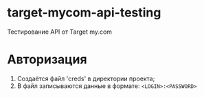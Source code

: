 # target-mycom-api-testing
Тестирование API от Target my.com

# Авторизация
1) Создаётся файл 'creds' в директории проекта;
2) В файл записываются данные в формате: ```<LOGIN>:<PASSWORD>```